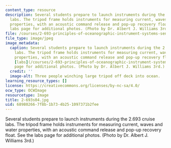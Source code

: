 ```yaml
---
content_type: resource
description: Several students prepare to launch instruments during the 2.693 cruise
  labs. The tripod frame holds instruments for measuring current, waves and water
  properties, with an acoustic command release and pop-up recovery float. See the
  labs page for additional photos. (Photo by Dr. Albert J. Williams 3rd.)
file: /courses/2-693-principles-of-oceanographic-instrument-systems-sensors-and-measurements-13-998-spring-2004/689802667f8b1b734b251097371b2fee_2-693s04.jpg
file_type: image/jpeg
image_metadata:
  caption: Several students prepare to launch instruments during the 2.693 cruise
    labs. The tripod frame holds instruments for measuring current, waves and water
    properties, with an acoustic command release and pop-up recovery float. See the
    [labs](/courses/2-693-principles-of-oceanographic-instrument-systems-sensors-and-measurements-13-998-spring-2004/pages/labs)
    page for additional photos. (Photo by Dr. Albert J. Williams 3rd.)
  credit: ''
  image-alt: Three people winching large tripod off deck into ocean.
learning_resource_types: []
license: https://creativecommons.org/licenses/by-nc-sa/4.0/
ocw_type: OCWImage
resourcetype: Image
title: 2-693s04.jpg
uid: 68980266-7f8b-1b73-4b25-1097371b2fee
---
```

Several students prepare to launch instruments during the 2.693 cruise labs. The tripod frame holds instruments for measuring current, waves and water properties, with an acoustic command release and pop-up recovery float. See the labs page for additional photos. (Photo by Dr. Albert J. Williams 3rd.)